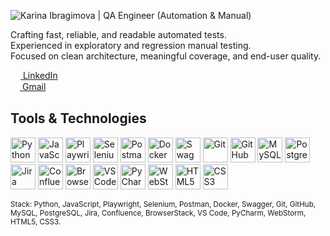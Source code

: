 <!-- Именной бейдж с ролью -->
<p align="left">
  <img src="https://img.shields.io/badge/Karina%20Ibragimova-QA%20Engineer%20(Automation%20%26%20Manual)-007ACC?style=for-the-badge&logo=github" alt="Karina Ibragimova | QA Engineer (Automation & Manual)"/>
</p>

Crafting fast, reliable, and readable automated tests.  
Experienced in exploratory and regression manual testing.  
Focused on clean architecture, meaningful coverage, and end-user quality.
<br/>

[<img src="https://cdn.jsdelivr.net/gh/devicons/devicon/icons/linkedin/linkedin-original.svg" width="16" style="vertical-align:middle;"/> LinkedIn](https://www.linkedin.com/in/i-karina/)  
[<img src="https://www.vectorlogo.zone/logos/gmail/gmail-icon.svg" width="15" style="vertical-align:middle;"/> Gmail](mailto:karinaibragimova54@gmail.com)


## Tools & Technologies

<p align="left">
  <img src="https://cdn.jsdelivr.net/gh/devicons/devicon/icons/python/python-original.svg" width="40" height="40" alt="Python" title="Python"/>
  <img src="https://cdn.jsdelivr.net/gh/devicons/devicon/icons/javascript/javascript-original.svg" width="40" height="40" alt="JavaScript" title="JavaScript"/>
  <img src="https://playwright.dev/img/playwright-logo.svg" width="40" height="40" alt="Playwright" title="Playwright"/>
  <img src="https://cdn.jsdelivr.net/gh/devicons/devicon/icons/selenium/selenium-original.svg" width="40" height="40" alt="Selenium" title="Selenium"/>
  <img src="https://www.vectorlogo.zone/logos/getpostman/getpostman-icon.svg" width="40" height="40" alt="Postman" title="Postman"/>
  <img src="https://cdn.jsdelivr.net/gh/devicons/devicon/icons/docker/docker-original.svg" width="40" height="40" alt="Docker" title="Docker"/>
  <img src="https://cdn.simpleicons.org/swagger/85EA2D" width="40" height="40" alt="Swagger" title="Swagger"/>
  <img src="https://cdn.jsdelivr.net/gh/devicons/devicon/icons/git/git-original.svg" width="40" height="40" alt="Git" title="Git"/>
  <img src="https://cdn.jsdelivr.net/gh/devicons/devicon/icons/github/github-original.svg" width="40" height="40" alt="GitHub" title="GitHub"/>
  <img src="https://cdn.jsdelivr.net/gh/devicons/devicon/icons/mysql/mysql-original.svg" width="40" height="40" alt="MySQL" title="MySQL"/>
  <img src="https://cdn.jsdelivr.net/gh/devicons/devicon/icons/postgresql/postgresql-original.svg" width="40" height="40" alt="PostgreSQL" title="PostgreSQL"/>
  <img src="https://cdn.jsdelivr.net/gh/devicons/devicon/icons/jira/jira-original.svg" width="40" height="40" alt="Jira" title="Jira"/>
  <img src="https://cdn.jsdelivr.net/gh/devicons/devicon/icons/confluence/confluence-original.svg" width="40" height="40" alt="Confluence" title="Confluence"/>
  <img src="https://www.vectorlogo.zone/logos/browserstack/browserstack-icon.svg" width="40" height="40" alt="BrowserStack" title="BrowserStack"/>
  <img src="https://cdn.jsdelivr.net/gh/devicons/devicon/icons/vscode/vscode-original.svg" width="40" height="40" alt="VS Code" title="VS Code"/>
  <img src="https://cdn.jsdelivr.net/gh/devicons/devicon/icons/pycharm/pycharm-original.svg" width="40" height="40" alt="PyCharm" title="PyCharm"/>
  <img src="https://cdn.jsdelivr.net/gh/devicons/devicon/icons/webstorm/webstorm-original.svg" width="40" height="40" alt="WebStorm" title="WebStorm"/>
  <img src="https://cdn.jsdelivr.net/gh/devicons/devicon/icons/html5/html5-original.svg" width="40" height="40" alt="HTML5" title="HTML5"/>
  <img src="https://cdn.jsdelivr.net/gh/devicons/devicon/icons/css3/css3-original.svg" width="40" height="40" alt="CSS3" title="CSS3"/>
</p>

<sub>
Stack: Python, JavaScript, Playwright, Selenium, Postman, Docker, Swagger, Git, GitHub, MySQL, PostgreSQL, Jira, Confluence, BrowserStack, VS Code, PyCharm, WebStorm, HTML5, CSS3.
</sub>
